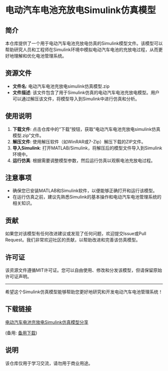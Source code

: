 # 电动汽车电池充放电Simulink仿真模型

## 简介

本仓库提供了一个用于电动汽车电池充放电仿真的Simulink模型文件。该模型可以帮助研究人员和工程师在Simulink环境中模拟电动汽车电池的充放电过程，从而更好地理解和优化电池管理系统。

## 资源文件

- **文件名**: 电动汽车电池充放电simulink仿真模型.zip
- **文件描述**: 该文件包含了用于Simulink仿真的电动汽车电池充放电模型。用户可以通过解压该文件，将模型导入到Simulink中进行仿真和分析。

## 使用说明

1. **下载文件**: 点击仓库中的“下载”按钮，获取“电动汽车电池充放电simulink仿真模型.zip”文件。
2. **解压文件**: 使用解压软件（如WinRAR或7-Zip）解压下载的ZIP文件。
3. **导入Simulink**: 打开MATLAB/Simulink，将解压后的模型文件导入到Simulink环境中。
4. **运行仿真**: 根据需要调整模型参数，然后运行仿真以观察电池充放电过程。

## 注意事项

- 确保您已安装MATLAB和Simulink软件，以便能够正确打开和运行该模型。
- 在运行仿真之前，建议先熟悉Simulink的基本操作和电动汽车电池管理系统的相关知识。

## 贡献

如果您对该模型有任何改进建议或发现了任何问题，欢迎提交Issue或Pull Request。我们非常欢迎社区的贡献，以帮助改进和完善该仿真模型。

## 许可证

该资源文件遵循MIT许可证。您可以自由使用、修改和分发该模型，但请保留原始许可证声明。

---

希望这个Simulink仿真模型能够帮助您更好地研究和开发电动汽车电池管理系统！

## 下载链接
[电动汽车电池充放电Simulink仿真模型分享](https://pan.quark.cn/s/4596c65cad8e) 

(备用: [备用下载](https://pan.baidu.com/s/1PebtRstXIQqUQ2op85dYAQ?pwd=1234))

## 说明

该仓库仅用于学习交流，请勿用于商业用途。
